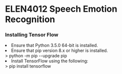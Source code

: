 <h1> ELEN4012 Speech Emotion Recognition </h1>

<h3>Installing Tensor Flow</h3>

<li> Ensure that Python 3.5.0 64-bit is installed. </li>
<li> Ensure that pip version 8.x or higher is installed. </li>
	> python -m pip --upgrade pip
<li> Install TensorFlow using the following: </li>
	> pip install tensorflow